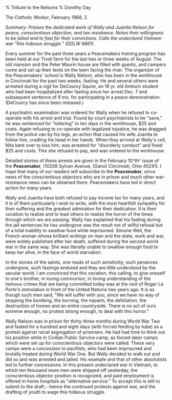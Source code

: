 % Tribute to the Nelsons
% Dorothy Day

*The Catholic Worker*, February 1968, 2.

*Summary: Praises the dedicated work of Wally and Juanita Nelson for
peace, conscientious objection, and tax resistance. Notes their
willingness to be jailed and to fast for their convictions. Calls the
undeclared Vietnam war "this hideous struggle." (DDLW \#861).*

Every summer for the past three years a Peacemakers training program has
been held at our Tivoli farm for the last two or three weeks of August.
The old mansion and the Peter Maurin house are filled with guests, and
campers come and set up their tents on the lawn facing the river. The
organizer of the Peacemakers' school is Wally Nelson, who has been in
the workhouse in Cincinnati for the past two weeks, fasting. He and
several others were arrested during a vigil for DeCourcy Squire, an 18
yr. old Antioch student who had been hospitalized after fasting since
her arrest Dec. 7 and subsequent sentence of 9 mo. for participating in
a peace demonstration. (DeCourcy has since been released.)

A psychiatric examination was ordered for Wally when he refused to
co-operate with his arrest and trial. Found by court psychiatrists to be
"sane," he was sentenced for "loitering" to ten days in the workhouse,
\$25 and costs. Again refusing to co-operate with legalized injustice,
he was dragged from the police van by his legs, an action that caused
his wife Juanita to follow him, cradling his head in her hands. When
they arrived at Wally's cell, Nita bent over to kiss him, was arrested
for "disorderly conduct" and fined \$25 and costs. This she refused to
pay, and was ordered to the workhouse.

Detailed stories of these arrests are given in the February 10^th^ issue
of the **Peacemaker**, (10208 Sylvan Avenue, (Gano) Cincinnati, Ohio
45241). I hope that many of our readers will subscribe to the
**Peacemaker**, since news of the conscientious objectors who are in
prison and much other war-resistance news can be obtained there.
Peacemakers have led in direct action for many years.

Wally and Juanita have both refused to pay income tax for many years,
and it is of them particularly I wish to write, with the most heartfelt
sympathy for their suffering and the greatest admiration for their
dedication. It is their vocation to realize and to lead others to
realize the horror of the times through which we are passing. Wally has
explained that his fasting during the jail sentences he has undergone
was the result not of wilful refusal but of a total inability to swallow
food while imprisoned. Simone Weil, the French woman whose brilliant
writings on man and the state, work and war, were widely published after
her death, suffered during the second world war in the same way. She was
literally unable to swallow enough food to keep her alive, in the face
of world starvation.

In the stories of the saints, one reads of such sensitivity, such
penances undergone, such fastings endured and they are little understood
by the secular world. I am convinced that this vocation, this calling,
to give oneself to one's brother, in loving communion, in loving
understanding of the heinous crimes that are being committed today was
at the root of Roger La Porte's immolation in front of the United
Nations two years ago. It is as though such men said, "We will suffer
with you, since we have no way of stopping the bombing, the burning, the
napalm, the defoliation, the destruction of homes and an entire
countryside. There is no act of ours extreme enough, no protest strong
enough, to deal with this horror."

Wally Nelson was in prison for thirty-three months during World War Two
and fasted for a hundred and eight days (with forced feeding by tube) as
a protest against racial segregation of prisoners. He had had time to
think out his position while in Civilian Public Service camp, as forced
labor camps which were set up for conscientious objectors were called.
These very camps were a concession to pacifists, who had been imprisoned
and brutally treated during World War One. But Wally decided to walk out
and did so and was arrested and jailed. His example and that of other
absolutists led to further concessions. In this present undeclared war
in Vietnam, to which ten thousand more men were shipped off yesterday,
the conscientious objector position is recognized, and paid employment
is offered in home hospitals as "alternative service." To accept this is
still to submit to the draft,--hence the continued protests against war,
and the drafting of youth to wage this hideous struggle.
